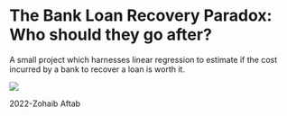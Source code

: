 # The Bank Loan Recovery Paradox: Who should they go after? 
A small project which harnesses linear regression to estimate if the cost incurred by a bank to recover a loan is worth it.

![](DALL%C2%B7E%202022-09-23%2011.59.40.png)

<p> 2022-Zohaib Aftab </p>
